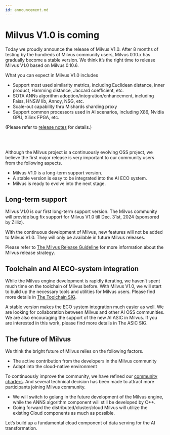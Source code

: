 ```yaml
---
id: announcement.md
---
```


# Milvus V1.0 is coming
Today we proudly announce the release of Milvus V1.0. After 8 months of testing by the hundreds of Milvus community users, Milvus 0.10.x has gradually become a stable version. We think it’s the right time to release Milvus V1.0 based on Milvus 0.10.6.

What you can expect in Milvus V1.0 includes

- Support most used similarity metrics, including Euclidean distance, inner product, Hamming distance, Jaccard coefficient, etc.
- SOTA ANNs algorithm adoption/integration/enhancement, including Faiss, HNSW lib, Annoy, NSG, etc.
- Scale-out capability thru Mishards sharding proxy 
- Support common processors used in AI scenarios, including X86, Nvidia GPU, Xilinx FPGA, etc.

(Please refer to [release notes](release_notes.md) for details.)

<br/>

<br/>

Although the Milvus project is a continuously evolving OSS project, we believe the first major release is very important to our community users from the following aspects.

- Milvus V1.0 is a long-term support version.
- A stable version is easy to be integrated into the AI ECO system.
- Milvus is ready to evolve into the next stage.


## Long-term support

Milvus V1.0 is our first long-term support version. The Milvus community will provide bug fix support for Milvus V1.0 till Dec. 31st, 2024 (sponsored by Zilliz).

With the continuous development of Milvus, new features will not be added to Milvus V1.0. They will only be available in future Milvus releases.

Please refer to [The Milvus Release Guideline](https://www.milvus.io/docs/v1.0.0/milvus_release_guideline.md) for more information about the Milvus release strategy.



## Toolchain and AI ECO-system integration

While the Milvus engine development is rapidly iterating, we haven’t spent much time on the toolchain of Milvus before. With Milvus V1.0, we will start to build up the necessary tools and utilities for Milvus users. Please find more details in [The Toolchain SIG](https://www.milvus.io/docs/v1.0.0/sig_tool.md).

A stable version makes the ECO system integration much easier as well. We are looking for collaboration between Milvus and other AI OSS communities. We are also encouraging the support of the new AI ASIC in Milvus. If you are interested in this work, please find more details in The ASIC SIG.



## The future of Milvus

We think the bright future of Milvus relies on the following factors.

- The active contribution from the developers in the Milvus community
- Adapt into the cloud-native environment

To continuously improve the community, we have refined our [community charters](https://www.milvus.io/docs/v1.0.0/milvus_community_charters.md). And several technical decision has been made to attract more participants joining Milvus community.

- We will switch to golang in the future development of the Milvus engine, while the ANNS algorithm component will still be developed by C++.
- Going forward the distributed/cluster/cloud Milvus will utilize the existing Cloud components as much as possible. 

Let’s build up a fundamental cloud component of data serving for the AI transformation.



